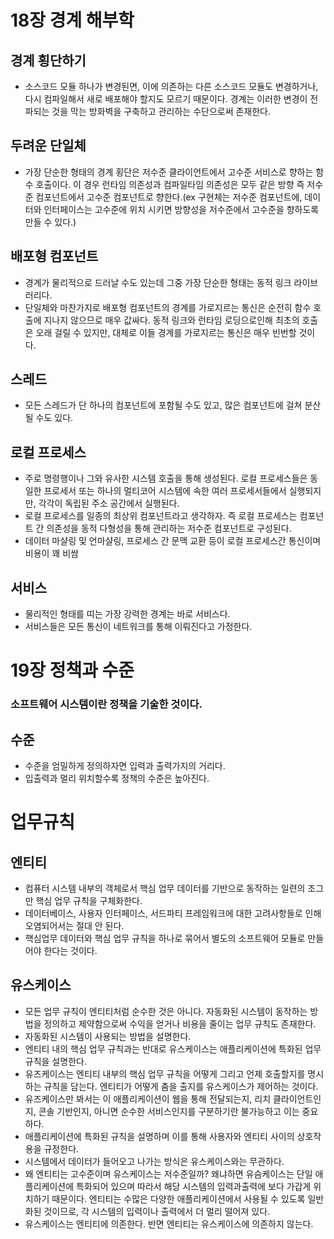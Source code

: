 # 18장 경계 해부학

## 경계 횡단하기
- 소스코드 모듈 하나가 변경된면, 이에 의존하는 다른 소스코드 모듈도 변경하거나, 다시 컴파일해서 새로 배포해야 할지도 모르기 때문이다. 경계는 이러한 변경이 전파되는 것을 막는 방화벽을 구축하고 관리하는 수단으로써 존재한다.

## 두려운 단일체
- 가장 단순한 형태의 경계 횡단은 저수준 클라이언트에서 고수준 서비스로 향하는 함수 호출이다. 이 경우 런타임 의존성과 컴파일타임 의존성은 모두 같은 방향 즉 저수준 컴포넌트에서 고수준 컴포넌트로 향한다.(ex 구현체는 저수준 컴포넌트에, 데이터와 인터페이스는 고수준에 위치 시키면 방향성을 저수준에서 고수준을 향하도록 만들 수 있다.)

## 배포형 컴포넌트
- 경계가 물리적으로 드러날 수도 있는데 그중 가장 단순한 형태는 동적 링크 라이브러리다.
- 단일체와 마찬가지로 배포형 컴포넌트의 경계를 가로지르는 통신은 순전히 함수 호출에 지나지 않으므로 매우 값싸다. 동적 링크와 런타임 로딩으로인해 최초의 호출은 오래 걸릴 수 있지만, 대체로 이들 경계를 가로지르는 통신은 매우 빈번할 것이다.

## 스레드
- 모든 스레드가 단 하나의 컴포넌트에 포함될 수도 있고, 많은 컴포넌트에 걸쳐 분산될 수도 있다.

## 로컬 프로세스
- 주로 명령행이나 그와 유사한 시스템 호출을 통해 생성된다. 로컬 프로세스들은 동일한 프로세서 또는 하나의 멀티코어 시스템에 속한 여러 프로세서들에서 실행되지만, 각각이 독립된 주소 공간에서 실행된다. 
- 로컬 프로세스를 일종의 최상위 컴포넌트라고 생각하자. 즉 로컬 프로세스는 컴포넌트 간 의존성을 동적 다형성을 통해 관리하는 저수준 컴포넌트로 구성된다.
- 데이터 마샬링 및 언마샬링, 프로세스 간 문맥 교환 등이 로컬 프로세스간 통신이며 비용이 꽤 비쌈

## 서비스
- 물리적인 형태를 띠는 가장 강력한 경계는 바로 서비스다.
- 서비스들은 모든 통신이 네트워크를 통해 이뤄진다고 가정한다.

# 19장 정책과 수준

### 소프트웨어 시스템이란 정책을 기술한 것이다.

## 수준
- 수준을 엄밀하게 정의하자면 입력과 출력가지의 거리다.
- 입출력과 멀리 위치할수록 정책의 수준은 높아진다.

# 업무규칙
## 엔티티
- 컴퓨터 시스템 내부의 객체로서 핵심 업무 데이터를 기반으로 동작하는 일련의 조그만 핵심 업무 규칙을 구체화한다.
- 데이터베이스, 사용자 인터페이스, 서드파티 프레임워크에 대한 고려사항들로 인해 오염되어서는 절대 안 된다.
- 핵심업무 데이터와 핵심 업무 규칙을 하나로 묶어서 별도의 소프트웨어 모듈로 만들어야 한다는 것이다.

## 유스케이스
- 모든 업무 규칙이 엔티티처럼 순수한 것은 아니다. 자동화된 시스템이 동작하는 방법을 정의하고 제약함으로써 수익을 얻거나 비용을 줄이는 업무 규칙도 존재한다.
- 자동화된 시스템이 사용되는 방법을 설명한다.
- 엔티티 내의 핵심 업무 규칙과는 반대로 유스케이스는 애플리케이션에 특화된 업무 규칙을 설명한다.
- 유즈케이스는 엔티티 내부의 핵심 업무 규칙을 어떻게 그리고 언제 호출할지를 명시하는 규칙을 담는다. 엔티티가 어떻게 춤을 출지를 유스케이스가 제어하는 것이다.
- 유즈케이스만 봐서는 이 애플리케이션이 웹을 통해 전달되는지, 리치 클라이언트인지, 콘솔 기반인지, 아니면 순수한 서비스인지를 구분하기란 불가능하고 이는 중요하다.
- 애플리케이션에 특화된 규칙을 설명하며 이를 통해 사용자와 엔티티 사이의 상호작용을 규정한다.
- 시스템에서 데이터가 들어오고 나가는 방식은 유스케이스와는 무관하다.
- 왜 엔티티는 고수준이며 유스케이스는 저수준일까? 왜냐하면 유슴케이스는 단일 애플리케이션에 특화되어 있으며 따라서 해당 시스템의 입력과출력에 보다 가갑게 위치하기 때문이다. 엔티티는 수많은 다양한 애플리케이션에서 사용될 수 있도록 일반화된 것이므로, 각 시스템의 입력이나 출력에서 더 멀리 떨어져 있다.
- 유스케이스는 엔티티에 의존한다. 반면 엔티티는 유스케이스에 의존하지 않는다.
















